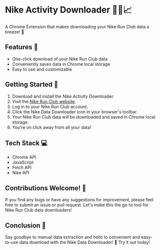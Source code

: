 # Nike Activity Downloader 🏃‍♂️📈
A Chrome Extension that makes downloading your Nike Run Club data a breeze! 💨

## Features 🎉
- One-click download of your Nike Run Club data
- Conveniently saves data in Chrome local storage
- Easy to use and customizable 

## Getting Started 🚀
1. Download and install the Nike Activity Downloader.
2. Visit the [Nike Run Club website](https://www.nike.com/run-club).
3. Log in to your Nike Run Club account.
4. Click the Nike Data Downloader icon in your browser's toolbar.
5. Your Nike Run Club data will be downloaded and saved in Chrome local storage.
6. You're on click away from all your data!

## Tech Stack 💻
- Chrome API
- JavaScript
- Fetch API
- Nike API

## Contributions Welcome! 👋
If you find any bugs or have any suggestions for improvement, please feel free to submit an issue or pull request. Let's make this the go-to tool for Nike Run Club data downloaders! 

## Conclusion 🎉
Say goodbye to manual data extraction and hello to convenient and easy-to-use data download with the Nike Data Downloader! 💯 Try it out today!
